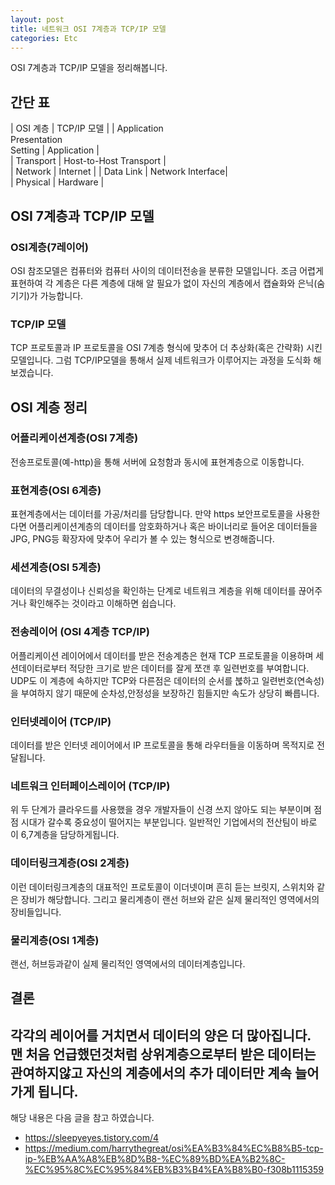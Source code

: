 ```yaml
---
layout: post
title: 네트워크 OSI 7계층과 TCP/IP 모델
categories: Etc
---
```


OSI 7계층과 TCP/IP 모델을 정리해봅니다.

## 간단 표

| OSI 계층 | TCP/IP 모델 |
| Application <br/> Presentation <br/> Setting | Application |  
| Transport | Host-to-Host Transport |  
| Network | Internet |
| Data Link | Network Interface|  
| Physical | Hardware |

## OSI 7계층과 TCP/IP 모델

### OSI계층(7레이어)

OSI 참조모델은 컴퓨터와 컴퓨터 사이의 데이터전송을 분류한 모델입니다. 조금 어렵게 표현하여 각 계층은 다른 계층에 대해 알 필요가 없이 자신의 계층에서 캡슐화와 은닉(숨기기)가 가능합니다.

### TCP/IP 모델

TCP 프로토콜과 IP 프로토콜을 OSI 7계층 형식에 맞추어 더 추상화(혹은 간략화) 시킨 모델입니다. 그럼 TCP/IP모델을 통해서 실제 네트워크가 이루어지는 과정을 도식화 해보겠습니다.

## OSI 계층 정리

### 어플리케이션계층(OSI 7계층)

전송프로토콜(예-http)을 통해 서버에 요청함과 동시에 표현계층으로 이동합니다.

### 표현계층(OSI 6계층)

표현계층에서는 데이터를 가공/처리를 담당합니다. 만약 https 보안프로토콜을 사용한다면 어플리케이션계층의 데이터를 암호화하거나 혹은 바이너리로 들어온 데이터들을 JPG, PNG등 확장자에 맞추어 우리가 볼 수 있는 형식으로 변경해줍니다.

### 세션계층(OSI 5계층)

데이터의 무결성이나 신뢰성을 확인하는 단계로 네트워크 계층을 위해 데이터를 끊어주거나 확인해주는 것이라고 이해하면 쉽습니다.

### 전송레이어 (OSI 4계층 TCP/IP)

어플리케이션 레이어에서 데이터를 받은 전송계층은 현재 TCP 프로토콜을 이용하며 세션데이터로부터 적당한 크기로 받은 데이터를 잘게 쪼갠 후 일련번호를 부여합니다. UDP도 이 계층에 속하지만 TCP와 다른점은 데이터의 순서를 붆하고 일련번호(연속성)을 부여하지 않기 때문에 순차성,안정성을 보장하긴 힘들지만 속도가 상당히 빠릅니다.

### 인터넷레이어 (TCP/IP)

데이터를 받은 인터넷 레이어에서 IP 프로토콜을 통해 라우터들을 이동하며 목적지로 전달됩니다.

### 네트워크 인터페이스레이어 (TCP/IP)

위 두 단계가 클라우드를 사용했을 경우 개발자들이 신경 쓰지 않아도 되는 부분이며 점점 시대가 갈수록 중요성이 떨어지는 부분입니다. 일반적인 기업에서의 전산팀이 바로 이 6,7계층을 담당하게됩니다.

### 데이터링크계층(OSI 2계층)

이런 데이터링크계층의 대표적인 프로토콜이 이더넷이며 흔히 듣는 브릿지, 스위치와 같은 장비가 해당합니다. 그리고 물리계층이 랜선 허브와 같은 실제 물리적인 영역에서의 장비들입니다.

### 물리계층(OSI 1계층)

랜선, 허브등과같이 실제 물리적인 영역에서의 데이터계층입니다.


## 결론
각각의 레이어를 거치면서 데이터의 양은 더 많아집니다. 맨 처음 언급했던것처럼 상위계층으로부터 받은 데이터는 관여하지않고 자신의 계층에서의 추가 데이터만 계속 늘어 가게 됩니다.
---

해당 내용은 다음 글을 참고 하였습니다.

- https://sleepyeyes.tistory.com/4
- https://medium.com/harrythegreat/osi%EA%B3%84%EC%B8%B5-tcp-ip-%EB%AA%A8%EB%8D%B8-%EC%89%BD%EA%B2%8C-%EC%95%8C%EC%95%84%EB%B3%B4%EA%B8%B0-f308b1115359

